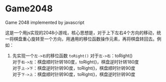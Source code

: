 # Game2048
Game 2048 implemented by javascript


这是一个用js实现的2048小游戏，核心思想是，对于上下左右4个方向的移动，统一将棋盘重心旋转至一个方向，用通用的移位函数操作元素，再将棋盘转回去。例如：

1. 先实现一个`左->右`的移位函数 `toRight()`
对于`左->右`：toRight()  
对于`右->左`：棋盘顺时针转180度，toRight()，棋盘逆时针转180度  
对于`上->下`：棋盘逆时针转90度，toRight()，棋盘顺时针转90度  
对于`下->上`：棋盘顺时针转90度，toRight()，棋盘逆时针转90度  
